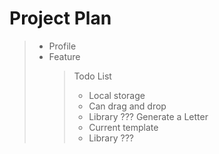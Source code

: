# Project Plan

> - Profile
> - Feature
>   > Todo List
>   >
>   > - Local storage
>   > - Can drag and drop
>   > - Library ???
>   >   Generate a Letter
>   > - Current template
>   > - Library ???
